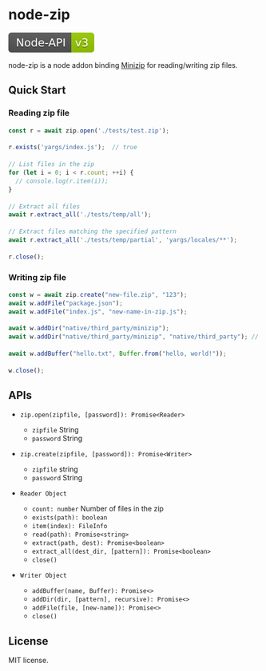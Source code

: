 # node-zip

<a target="_blank" rel="noopener noreferrer" href="https://github.com/nodejs/abi-stable-node/blob/doc/assets/N-API%20v3%20Badge.svg"><img src="https://github.com/nodejs/abi-stable-node/raw/doc/assets/N-API%20v3%20Badge.svg?sanitize=true" alt="N-API v3 Badge" style="max-width:100%;"></a>

node-zip is a node addon binding [Minizip](http://www.winimage.com/zLibDll/minizip.html) for reading/writing zip files.


## Quick Start


### Reading zip file 

```javascript
const r = await zip.open('./tests/test.zip');

r.exists('yargs/index.js');  // true

// List files in the zip
for (let i = 0; i < r.count; ++i) {
  // console.log(r.item(i));
}

// Extract all files
await r.extract_all('./tests/temp/all');

// Extract files matching the specified pattern
await r.extract_all('./tests/temp/partial', 'yargs/locales/**');

r.close();
```

### Writing zip file

```javascript
const w = await zip.create("new-file.zip", "123");
await w.addFile("package.json");
await w.addFile("index.js", "new-name-in-zip.js");

await w.addDir("native/third_party/minizip");
await w.addDir("native/third_party/minizip", "native/third_party"); // keep minzip

await w.addBuffer("hello.txt", Buffer.from("hello, world!"));

w.close();
```

## APIs

+ `zip.open(zipfile, [password]): Promise<Reader>`

    * `zipfile` String
    * `password` String

+ `zip.create(zipfile, [password]): Promise<Writer>`

    * `zipfile` string 
    * `password` String

+ `Reader Object`
   - `count: number` Number of files in the zip
   - `exists(path): boolean`
   - `item(index): FileInfo`
   - `read(path): Promise<string>`
   - `extract(path, dest): Promise<boolean>`
   - `extract_all(dest_dir, [pattern]): Promise<boolean>`
   - `close() `

+ `Writer Object`
   - `addBuffer(name, Buffer): Promise<>`
   - `addDir(dir, [pattern], recursive): Promise<>`
   - `addFile(file, [new-name]): Promise<>`
   - `close() `

## License

MIT license. 

